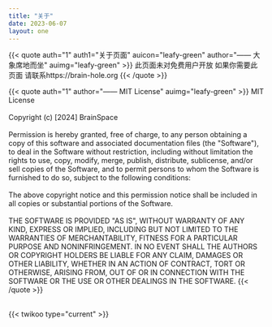 ```yaml
---
title: "关于"
date: 2023-06-07
layout: one
---
```



<div  uk-grid="masonry: pack">

{{< quote auth="1" auth1="关于页面" auicon="leafy-green" author="—— 大象席地而坐" auimg="leafy-green"  >}}
此页面未对免费用户开放 如果你需要此页面 请联系https://brain-hole.org
{{< /quote >}}
</div>


<div  uk-grid="masonry: pack">

{{< quote auth="1"   author="—— MIT License" auimg="leafy-green"  >}}
MIT License<br><br>
Copyright (c) [2024] BrainSpace<br><br>
Permission is hereby granted, free of charge, to any person obtaining a copy of this software and associated documentation files (the "Software"), to deal in the Software without restriction, including without limitation the rights to use, copy, modify, merge, publish, distribute, sublicense, and/or sell copies of the Software, and to permit persons to whom the Software is furnished to do so, subject to the following conditions:<br> <br> 
The above copyright notice and this permission notice shall be included in all copies or substantial portions of the Software.<br><br>
THE SOFTWARE IS PROVIDED "AS IS", WITHOUT WARRANTY OF ANY KIND, EXPRESS OR IMPLIED, INCLUDING BUT NOT LIMITED TO THE WARRANTIES OF MERCHANTABILITY, FITNESS FOR A PARTICULAR PURPOSE AND NONINFRINGEMENT. IN NO EVENT SHALL THE AUTHORS OR COPYRIGHT HOLDERS BE LIABLE FOR ANY CLAIM, DAMAGES OR OTHER LIABILITY, WHETHER IN AN ACTION OF CONTRACT, TORT OR OTHERWISE, ARISING FROM, OUT OF OR IN CONNECTION WITH THE SOFTWARE OR THE USE OR OTHER DEALINGS IN THE SOFTWARE.
{{< /quote >}}
</div>
<br>
{{< twikoo type="current" >}}
